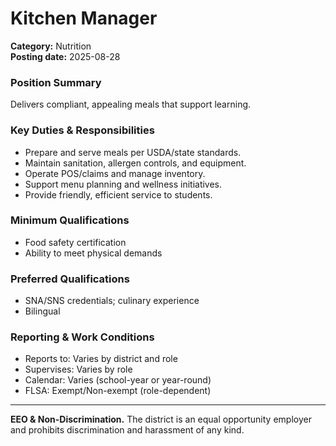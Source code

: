 # Kitchen Manager

**Category:** Nutrition  
**Posting date:** 2025-08-28

### Position Summary

Delivers compliant, appealing meals that support learning.

### Key Duties & Responsibilities
- Prepare and serve meals per USDA/state standards.
- Maintain sanitation, allergen controls, and equipment.
- Operate POS/claims and manage inventory.
- Support menu planning and wellness initiatives.
- Provide friendly, efficient service to students.

### Minimum Qualifications
- Food safety certification
- Ability to meet physical demands

### Preferred Qualifications
- SNA/SNS credentials; culinary experience
- Bilingual

### Reporting & Work Conditions
- Reports to: Varies by district and role
- Supervises: Varies by role
- Calendar: Varies (school-year or year-round)
- FLSA: Exempt/Non-exempt (role-dependent)

---
**EEO & Non-Discrimination.** The district is an equal opportunity employer and prohibits discrimination and harassment of any kind.
